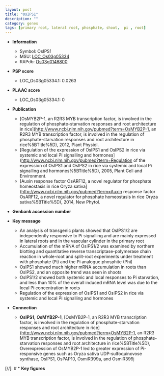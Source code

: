 ```yaml
---
layout: post
title: "OsIPS1"
description: ""
category: genes
tags: [primary root, lateral root, phosphate, shoot,  pi , root]
---
```


* **Information**  
    + Symbol: OsIPS1  
    + MSU: [LOC_Os03g05334](http://rice.plantbiology.msu.edu/cgi-bin/ORF_infopage.cgi?orf=LOC_Os03g05334)  
    + RAPdb: [Os03g0146800](http://rapdb.dna.affrc.go.jp/viewer/gbrowse_details/irgsp1?name=Os03g0146800)  

* **PSP score**  
    + LOC_Os03g05334.1: 0.0263 

* **PLAAC score**  
    + LOC_Os03g05334.1: 0 

* **Publication**  
    + [OsMYB2P-1, an R2R3 MYB transcription factor, is involved in the regulation of phosphate-starvation responses and root architecture in rice](http://www.ncbi.nlm.nih.gov/pubmed?term=OsMYB2P-1, an R2R3 MYB transcription factor, is involved in the regulation of phosphate-starvation responses and root architecture in rice%5BTitle%5D), 2012, Plant Physiol.
    + [Regulation of the expression of OsIPS1 and OsIPS2 in rice via systemic and local Pi signalling and hormones](http://www.ncbi.nlm.nih.gov/pubmed?term=Regulation of the expression of OsIPS1 and OsIPS2 in rice via systemic and local Pi signalling and hormones%5BTitle%5D), 2005, Plant Cell and Environment.
    + [Auxin response factor OsARF12, a novel regulator for phosphate homeostasis in rice Oryza sativa](http://www.ncbi.nlm.nih.gov/pubmed?term=Auxin response factor OsARF12, a novel regulator for phosphate homeostasis in rice Oryza sativa%5BTitle%5D), 2014, New Phytol.

* **Genbank accession number**  

* **Key message**  
    + An analysis of transgenic plants showed that OsIPS1/2 are independently responsive to Pi signalling and are mainly expressed in lateral roots and in the vascular cylinder in the primary root
    + Accumulation of the mRNA of OsIPS1/2 was examined by northern blotting and quantitative reverse transcriptase-polymerase chain reaction in whole-root and split-root experiments under treatment with phosphate (Pi) and the Pi analogue phosphite (Phi)
    + OsIPS1 showed much higher mRNA accumulation in roots than OsIPS2, and an opposite trend was seen in shoots
    + OsIPS1/2 showed both systemic and local responses to Pi starvation, and less than 10% of the overall induced mRNA level was due to the local Pi concentration in roots
    + Regulation of the expression of OsIPS1 and OsIPS2 in rice via systemic and local Pi signalling and hormones

* **Connection**  
    + __OsIPS1__, __OsMYB2P-1__, [OsMYB2P-1, an R2R3 MYB transcription factor, is involved in the regulation of phosphate-starvation responses and root architecture in rice](http://www.ncbi.nlm.nih.gov/pubmed?term=OsMYB2P-1, an R2R3 MYB transcription factor, is involved in the regulation of phosphate-starvation responses and root architecture in rice%5BTitle%5D), Overexpression of OsMYB2P-1 led to greater expression of Pi-responsive genes such as Oryza sativa UDP-sulfoquinovose synthase, OsIPS1, OsPAP10, OsmiR399a, and OsmiR399j

[//]: # * **Key figures**  


